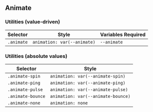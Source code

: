 ## Animate

### Utilities (value-driven)

| Selector   | Style                       | Variables Required |
| ---------- | --------------------------- | ------------------ |
| `.animate` | `animation: var(--animate)` | `--animate`        |

### Utilities (absolute values)

| Selector          | Style                              |
| ----------------- | ---------------------------------- |
| `.animate-spin`   | `animation: var(--animate-spin)`   |
| `.animate-ping`   | `animation: var(--animate-ping)`   |
| `.animate-pulse`  | `animation: var(--animate-pulse)`  |
| `.animate-bounce` | `animation: var(--animate-bounce)` |
| `.animate-none`   | `animation: none`                  |
